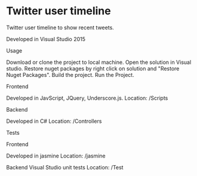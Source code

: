 # Twitter user timeline 
Twitter user timeline to show recent tweets.

Developed in Visual Studio 2015

Usage

Download or clone the project to local machine.
Open the solution in Visual studio.
Restore nuget packages by right click on solution and "Restore Nuget Packages".
Build the project.
Run the Project.

Frontend

Developed in JavScript, JQuery, Underscore.js.
Location: /Scripts

Backend

Developed in C#
Location: /Controllers

Tests

Frontend

Developed in jasmine
Location: /jasmine

Backend
Visual Studio unit tests
Location: /Test


